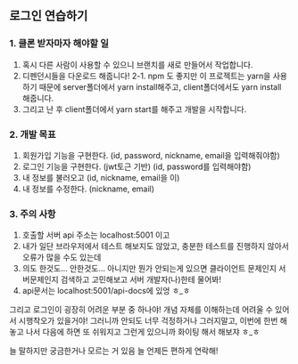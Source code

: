 ## 로그인 연습하기

### 1. 클론 받자마자 해야할 일

1. 혹시 다른 사람이 사용할 수 있으니 브랜치를 새로 만들어서 작업합니다.
2. 디펜던시들을 다운로드 해줍니다! 
2-1. npm 도 좋지만 이 프로젝트는 yarn을 사용하기 때문에 server폴더에서 yarn install해주고, client폴더에서도 yarn install 해줍니다.
3. 그리고 난 후 client폴더에서 yarn start를 해주고 개발을 시작합니다.


### 2. 개발 목표

1. 회원가입 기능을 구현한다. (id, password, nickname, email을 입력해줘야함)
2. 로그인 기능을 구현한다. (jwt토근 기반) (id, password를 입력해야함)
3. 내 정보를 불러오고 (id, nickname, email을 이)
4. 내 정보를 수정한다. (nickname, email)


### 3. 주의 사항

1. 호출할 서버 api 주소는 localhost:5001 이고
2. 내가 일단 브라우저에서 테스트 해보지도 않았고, 충분한 테스트를 진행하지 않아서 오류가 많을 수도 있는데
3. 의도 한것도... 안한것도... 아니지만 뭔가 안되는게 있으면 클라이언트 문제인지 서버문제인지 검색하고 고민해보고 서버 개발자(나)한테 물어봐!
4. api문서는 localhost:5001/api-docs에 있엉 ㅎ_ㅎ

그리고 로그인이 굉장히 어려운 부분 중 하나야! 개념 자체를 이해하는데 어려울 수 있어서 시행착오가 있을거야! 그러니까 안되도 너무 걱정하거나 그러지말고, 이번에 한번 해놓고 나서 다음에 하면 또 쉬워지고 그런게 있으니까 화이팅 해서 해보쟈 ㅎ_ㅎ

늘 말하지만 궁금한거나 모르는 거 있음 늘 언제든 편하게 연락해!
